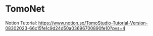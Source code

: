# TomoNet

Notion Tutorial: 
https://www.notion.so/TomoStudio-Tutorial-Version-08302023-66c15fe1c9d24d50a03696700890fe10?pvs=4

